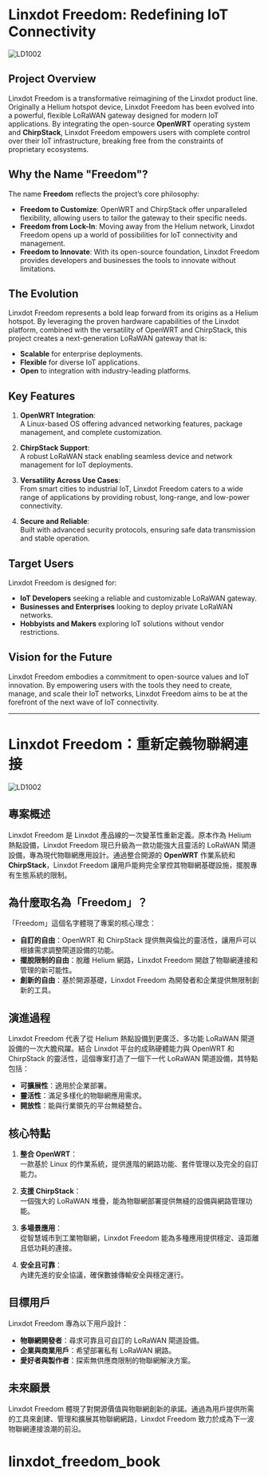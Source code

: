 # Linxdot Freedom: Redefining IoT Connectivity
![LD1002](/pictures/LD1002.png)
## Project Overview
Linxdot Freedom is a transformative reimagining of the Linxdot product line. Originally a Helium hotspot device, Linxdot Freedom has been evolved into a powerful, flexible LoRaWAN gateway designed for modern IoT applications. By integrating the open-source **OpenWRT** operating system and **ChirpStack**, Linxdot Freedom empowers users with complete control over their IoT infrastructure, breaking free from the constraints of proprietary ecosystems.

## Why the Name "Freedom"?
The name **Freedom** reflects the project’s core philosophy:

- **Freedom to Customize**: OpenWRT and ChirpStack offer unparalleled flexibility, allowing users to tailor the gateway to their specific needs.
- **Freedom from Lock-In**: Moving away from the Helium network, Linxdot Freedom opens up a world of possibilities for IoT connectivity and management.
- **Freedom to Innovate**: With its open-source foundation, Linxdot Freedom provides developers and businesses the tools to innovate without limitations.

## The Evolution
Linxdot Freedom represents a bold leap forward from its origins as a Helium hotspot. By leveraging the proven hardware capabilities of the Linxdot platform, combined with the versatility of OpenWRT and ChirpStack, this project creates a next-generation LoRaWAN gateway that is:

- **Scalable** for enterprise deployments.
- **Flexible** for diverse IoT applications.
- **Open** to integration with industry-leading platforms.

## Key Features

1. **OpenWRT Integration**:  
   A Linux-based OS offering advanced networking features, package management, and complete customization.

2. **ChirpStack Support**:  
   A robust LoRaWAN stack enabling seamless device and network management for IoT deployments.

3. **Versatility Across Use Cases**:  
   From smart cities to industrial IoT, Linxdot Freedom caters to a wide range of applications by providing robust, long-range, and low-power connectivity.

4. **Secure and Reliable**:  
   Built with advanced security protocols, ensuring safe data transmission and stable operation.

## Target Users
Linxdot Freedom is designed for:

- **IoT Developers** seeking a reliable and customizable LoRaWAN gateway.
- **Businesses and Enterprises** looking to deploy private LoRaWAN networks.
- **Hobbyists and Makers** exploring IoT solutions without vendor restrictions.

## Vision for the Future
Linxdot Freedom embodies a commitment to open-source values and IoT innovation. By empowering users with the tools they need to create, manage, and scale their IoT networks, Linxdot Freedom aims to be at the forefront of the next wave of IoT connectivity.

---

# Linxdot Freedom：重新定義物聯網連接
![LD1002](/pictures/LD1002.png)
## 專案概述
Linxdot Freedom 是 Linxdot 產品線的一次變革性重新定義。原本作為 Helium 熱點設備，Linxdot Freedom 現已升級為一款功能強大且靈活的 LoRaWAN 閘道設備，專為現代物聯網應用設計。通過整合開源的 **OpenWRT** 作業系統和 **ChirpStack**，Linxdot Freedom 讓用戶能夠完全掌控其物聯網基礎設施，擺脫專有生態系統的限制。

## 為什麼取名為「Freedom」？
「Freedom」這個名字體現了專案的核心理念：

- **自訂的自由**：OpenWRT 和 ChirpStack 提供無與倫比的靈活性，讓用戶可以根據需求調整閘道設備的功能。
- **擺脫限制的自由**：脫離 Helium 網路，Linxdot Freedom 開啟了物聯網連接和管理的新可能性。
- **創新的自由**：基於開源基礎，Linxdot Freedom 為開發者和企業提供無限制創新的工具。

## 演進過程
Linxdot Freedom 代表了從 Helium 熱點設備到更廣泛、多功能 LoRaWAN 閘道設備的一次大膽飛躍。結合 Linxdot 平台的成熟硬體能力與 OpenWRT 和 ChirpStack 的靈活性，這個專案打造了一個下一代 LoRaWAN 閘道設備，其特點包括：

- **可擴展性**：適用於企業部署。
- **靈活性**：滿足多樣化的物聯網應用需求。
- **開放性**：能與行業領先的平台無縫整合。

## 核心特點

1. **整合 OpenWRT**：  
   一款基於 Linux 的作業系統，提供進階的網路功能、套件管理以及完全的自訂能力。

2. **支援 ChirpStack**：  
   一個強大的 LoRaWAN 堆疊，能為物聯網部署提供無縫的設備與網路管理功能。

3. **多場景應用**：  
   從智慧城市到工業物聯網，Linxdot Freedom 能為多種應用提供穩定、遠距離且低功耗的連接。

4. **安全且可靠**：  
   內建先進的安全協議，確保數據傳輸安全與穩定運行。

## 目標用戶
Linxdot Freedom 專為以下用戶設計：

- **物聯網開發者**：尋求可靠且可自訂的 LoRaWAN 閘道設備。
- **企業與商業用戶**：希望部署私有 LoRaWAN 網路。
- **愛好者與製作者**：探索無供應商限制的物聯網解決方案。

## 未來願景
Linxdot Freedom 體現了對開源價值與物聯網創新的承諾。通過為用戶提供所需的工具來創建、管理和擴展其物聯網網路，Linxdot Freedom 致力於成為下一波物聯網連接浪潮的前沿。
# linxdot_freedom_book
